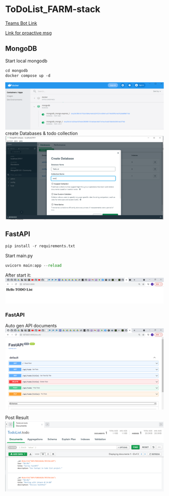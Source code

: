 # ToDoList_FARM-stack
[Teams Bot Link](https://teams.microsoft.com/l/chat/0/0?users=28:30eba4f2-6e15-458b-9fdf-f8bbf25efb4f)

[Link for proactive msg](https://azure-bot-framework.herokuapp.com/api/v1/cron-messages)
## MongoDB
Start local mongodb
```docker
cd mongodb
docker compose up -d
```
![Image of mongo start](./img/mongo_docker.PNG)
create Databases & todo collection
![Image of mongo start](./img/mongo_create_db.PNG)


## FastAPI
```python
pip install -r requirements.txt
```

Start main.py
```python
uvicorn main:app --reload
```
After start it:
![Image of FastAPI start](./img/start.PNG)

### FastAPI
Auto gen API documents
![Image of FastAPI docs](./img/auto_gen_docs.PNG)

Post Result
![Image of mongo get](./img/mongo_get.PNG)
